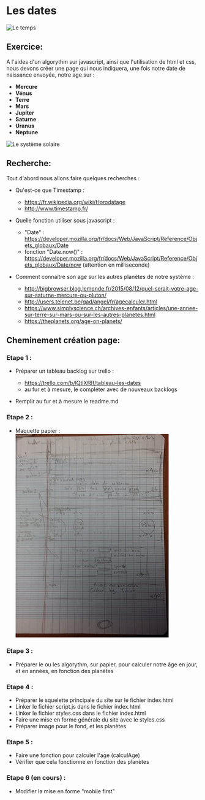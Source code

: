 # Les dates  

![Le temps](https://i2.wp.com/guillemant.net/images/physique_et_temps.jpg)

## Exercice:  

A l'aides d'un algorythm sur javascript, ainsi que l'utilisation de html et css, nous devons créer une page qui nous indiquera, une fois notre date de naissance envoyée, notre age sur :  
- **Mercure**
- **Vénus**
- **Terre**
- **Mars**
- **Jupiter**
- **Saturne**
- **Uranus**
- **Neptune**

![Le système solaire](https://static.education.francetv.fr/images/1680x221/1554905014/le-systeme-solaire-2.jpg)


## Recherche:  

Tout d'abord nous allons faire quelques recherches :
- Qu'est-ce que Timestamp :  
  - https://fr.wikipedia.org/wiki/Horodatage
  - http://www.timestamp.fr/
  
- Quelle fonction utiliser sous javascript : 
  - "Date" : https://developer.mozilla.org/fr/docs/Web/JavaScript/Reference/Objets_globaux/Date  
  - fonction "Date.now()" : https://developer.mozilla.org/fr/docs/Web/JavaScript/Reference/Objets_globaux/Date/now (attention en milliseconde)

- Comment connaitre son age sur les autres planètes de notre système : 
  - http://bigbrowser.blog.lemonde.fr/2015/08/12/quel-serait-votre-age-sur-saturne-mercure-ou-pluton/ 
  - http://users.telenet.be/gad/angel/fr/agecalculer.html
  - https://www.simplyscience.ch/archives-enfants/articles/une-annee-sur-terre-sur-mars-ou-sur-les-autres-planetes.html
  - https://theplanets.org/age-on-planets/

## Cheminement création page: 

### Etape 1 :  

- Préparer un tableau backlog sur trello :  
  - https://trello.com/b/lQtlXf8f/tableau-les-dates
  - au fur et à mesure, le compléter avec de nouveaux backlogs

- Remplir au fur et à mesure le readme.md

### Etape 2 :  

- Maquette papier :  
![maquette](assets/img/maquette.jpg)

### Etape 3 :  

- Préparer le ou les algorythm, sur papier, pour calculer notre âge en jour, et en années, en fonction des planètes

### Etape 4 :  

- Préparer le squelette principale du site sur le fichier index.html
- Linker le fichier script.js dans le fichier index.html
- Linker le fichier styles.css dans le fichier index.html
- Faire une mise en forme générale du site avec le styles.css
- Préparer image pour le fond, et les planètes

### Etape 5 :  

- Faire une fonction pour calculer l'age (calculAge)
- Vérifier que cela fonctionne en fonction des planètes

### Etape 6 (en cours) :  

- Modifier la mise en forme "mobile first"



  
  
